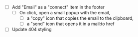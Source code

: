 - [ ] Add "Email" as a "connect" item in the footer
    - [ ] On click, open a small popup with the email, 
        - [ ] a "copy" icon that copies the email to the clipboard, 
        - [ ] a "send" icon that opens it in a mail:to href
- [ ] Update 404 styling